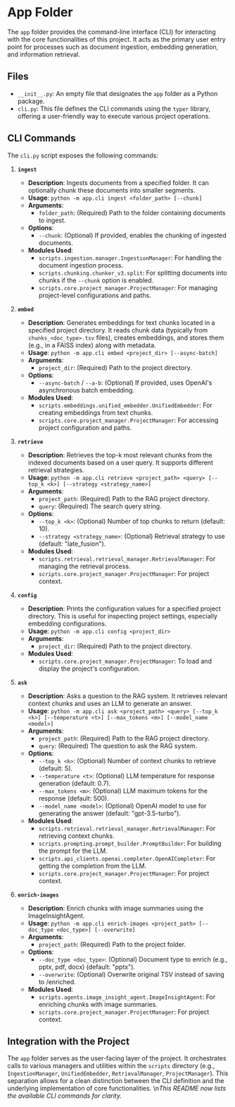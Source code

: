 # App Folder

The `app` folder provides the command-line interface (CLI) for interacting with the core functionalities of this project. It acts as the primary user entry point for processes such as document ingestion, embedding generation, and information retrieval.

## Files

-   `__init__.py`: An empty file that designates the `app` folder as a Python package.
-   `cli.py`: This file defines the CLI commands using the `typer` library, offering a user-friendly way to execute various project operations.

## CLI Commands

The `cli.py` script exposes the following commands:

1.  **`ingest`**
    *   **Description**: Ingests documents from a specified folder. It can optionally chunk these documents into smaller segments.
    *   **Usage**: `python -m app.cli ingest <folder_path> [--chunk]`
    *   **Arguments**:
        *   `folder_path`: (Required) Path to the folder containing documents to ingest.
    *   **Options**:
        *   `--chunk`: (Optional) If provided, enables the chunking of ingested documents.
    *   **Modules Used**:
        *   `scripts.ingestion.manager.IngestionManager`: For handling the document ingestion process.
        *   `scripts.chunking.chunker_v3.split`: For splitting documents into chunks if the `--chunk` option is enabled.
        *   `scripts.core.project_manager.ProjectManager`: For managing project-level configurations and paths.

2.  **`embed`**
    *   **Description**: Generates embeddings for text chunks located in a specified project directory. It reads chunk data (typically from `chunks_<doc_type>.tsv` files), creates embeddings, and stores them (e.g., in a FAISS index) along with metadata.
    *   **Usage**: `python -m app.cli embed <project_dir> [--async-batch]`
    *   **Arguments**:
        *   `project_dir`: (Required) Path to the project directory.
    *   **Options**:
        *   `--async-batch` / `--a-b`: (Optional) If provided, uses OpenAI's asynchronous batch embedding.
    *   **Modules Used**:
        *   `scripts.embeddings.unified_embedder.UnifiedEmbedder`: For creating embeddings from text chunks.
        *   `scripts.core.project_manager.ProjectManager`: For accessing project configuration and paths.

3.  **`retrieve`**
    *   **Description**: Retrieves the top-k most relevant chunks from the indexed documents based on a user query. It supports different retrieval strategies.
    *   **Usage**: `python -m app.cli retrieve <project_path> <query> [--top_k <k>] [--strategy <strategy_name>]`
    *   **Arguments**:
        *   `project_path`: (Required) Path to the RAG project directory.
        *   `query`: (Required) The search query string.
    *   **Options**:
        *   `--top_k <k>`: (Optional) Number of top chunks to return (default: 10).
        *   `--strategy <strategy_name>`: (Optional) Retrieval strategy to use (default: "late_fusion").
    *   **Modules Used**:
        *   `scripts.retrieval.retrieval_manager.RetrievalManager`: For managing the retrieval process.
        *   `scripts.core.project_manager.ProjectManager`: For project context.

4.  **`config`**
    *   **Description**: Prints the configuration values for a specified project directory. This is useful for inspecting project settings, especially embedding configurations.
    *   **Usage**: `python -m app.cli config <project_dir>`
    *   **Arguments**:
        *   `project_dir`: (Required) Path to the project directory.
    *   **Modules Used**:
        *   `scripts.core.project_manager.ProjectManager`: To load and display the project's configuration.

5.  **`ask`**
    *   **Description**: Asks a question to the RAG system. It retrieves relevant context chunks and uses an LLM to generate an answer.
    *   **Usage**: `python -m app.cli ask <project_path> <query> [--top_k <k>] [--temperature <t>] [--max_tokens <m>] [--model_name <model>]`
    *   **Arguments**:
        *   `project_path`: (Required) Path to the RAG project directory.
        *   `query`: (Required) The question to ask the RAG system.
    *   **Options**:
        *   `--top_k <k>`: (Optional) Number of context chunks to retrieve (default: 5).
        *   `--temperature <t>`: (Optional) LLM temperature for response generation (default: 0.7).
        *   `--max_tokens <m>`: (Optional) LLM maximum tokens for the response (default: 500).
        *   `--model_name <model>`: (Optional) OpenAI model to use for generating the answer (default: "gpt-3.5-turbo").
    *   **Modules Used**:
        *   `scripts.retrieval.retrieval_manager.RetrievalManager`: For retrieving context chunks.
        *   `scripts.prompting.prompt_builder.PromptBuilder`: For building the prompt for the LLM.
        *   `scripts.api_clients.openai.completer.OpenAICompleter`: For getting the completion from the LLM.
        *   `scripts.core.project_manager.ProjectManager`: For project context.

6.  **`enrich-images`**
    *   **Description**: Enrich chunks with image summaries using the ImageInsightAgent.
    *   **Usage**: `python -m app.cli enrich-images <project_path> [--doc_type <doc_type>] [--overwrite]`
    *   **Arguments**:
        *   `project_path`: (Required) Path to the project folder.
    *   **Options**:
        *   `--doc_type <doc_type>`: (Optional) Document type to enrich (e.g., pptx, pdf, docx) (default: "pptx").
        *   `--overwrite`: (Optional) Overwrite original TSV instead of saving to /enriched.
    *   **Modules Used**:
        *   `scripts.agents.image_insight_agent.ImageInsightAgent`: For enriching chunks with image summaries.
        *   `scripts.core.project_manager.ProjectManager`: For project context.

## Integration with the Project

The `app` folder serves as the user-facing layer of the project. It orchestrates calls to various managers and utilities within the `scripts` directory (e.g., `IngestionManager`, `UnifiedEmbedder`, `RetrievalManager`, `ProjectManager`). This separation allows for a clean distinction between the CLI definition and the underlying implementation of core functionalities.
\n*This README now lists the available CLI commands for clarity.*

